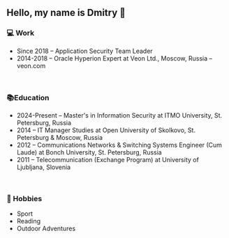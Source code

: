 ## Hello, my name is Dmitry 👋
### 💻 Work 
* Since 2018 – Application Security Team Leader 
* 2014-2018 – Oracle Hyperion Expert at Veon Ltd., Moscow, Russia – veon.com
<br>

### 📚Education
* 2024-Present – Master's in Information Security at ITMO University, St. Petersburg, Russia
* 2014 – IT Manager Studies at Open University of Skolkovo, St. Petersburg & Moscow, Russia
* 2012 – Communications Networks & Switching Systems Engineer (Cum Laude) at Bonch University, St. Petersburg, Russia
* 2011 – Telecommunication (Exchange Program) at University of Ljubljana, Slovenia
<br>

### 🎯 Hobbies
* Sport
* Reading
* Outdoor Adventures
<!--
**RazumenkoDS/RazumenkoDS** is a ✨ _special_ ✨ repository because its `README.md` (this file) appears on your GitHub profile.

Here are some ideas to get you started:

- 🔭 I’m currently working on ...
- 🌱 I’m currently learning ...
- 👯 I’m looking to collaborate on ...
- 🤔 I’m looking for help with ...
- 💬 Ask me about ...
- 📫 How to reach me: ...
- 😄 Pronouns: ...
- ⚡ Fun fact: ...
-->
